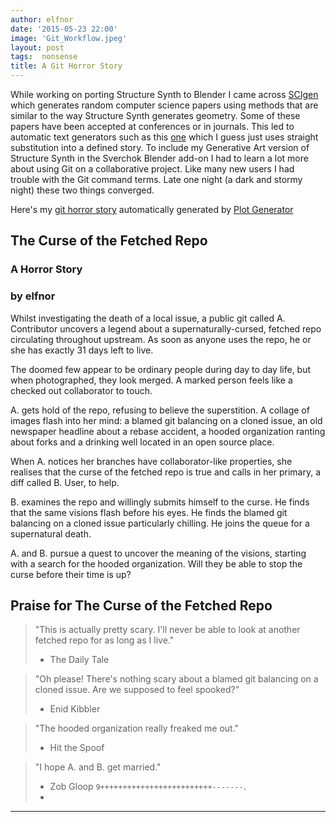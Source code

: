 ```yaml
---
author: elfnor
date: '2015-05-23 22:00'
image: 'Git_Workflow.jpeg'
layout: post
tags:  nonsense
title: A Git Horror Story
---
```


While working on porting Structure Synth to Blender I came across [SCIgen](http://pdos.csail.mit.edu/scigen/) which generates random computer science papers using methods that are similar to the way Structure Synth generates geometry. Some of these papers have been accepted at conferences or in journals. This led to automatic text generators such as this [one](http://www.plot-generator.org.uk/) which I guess just uses straight substitution into a defined story. To include my Generative Art version of Structure Synth in the Sverchok Blender add-on I had to learn a lot more about using Git on a collaborative project. Like many new users I had trouble with the Git command terms. Late one night (a dark and stormy night) these two things converged.

Here\'s my [git horror story](http://www.plot-generator.org.uk/lbs9ew/curse-of-fetched-repo.html) automatically generated by [Plot Generator](http://www.plot-generator.org.uk/)

## The Curse of the Fetched Repo

### A Horror Story

### by elfnor

Whilst investigating the death of a local issue, a public git called A. Contributor uncovers a legend about a supernaturally-cursed, fetched repo circulating throughout upstream. As soon as anyone uses the repo, he or she has exactly 31 days left to live.

The doomed few appear to be ordinary people during day to day life, but when photographed, they look merged. A marked person feels like a checked out collaborator to touch.

A. gets hold of the repo, refusing to believe the superstition. A collage of images flash into her mind: a blamed git balancing on a cloned issue, an old newspaper headline about a rebase accident, a hooded organization ranting about forks and a drinking well located in an open source place.

When A. notices her branches have collaborator-like properties, she realises that the curse of the fetched repo is true and calls in her primary, a diff called B. User, to help.

B. examines the repo and willingly submits himself to the curse. He finds that the same visions flash before his eyes. He finds the blamed git balancing on a cloned issue particularly chilling. He joins the queue for a supernatural death.

A. and B. pursue a quest to uncover the meaning of the visions, starting with a search for the hooded organization. Will they be able to stop the curse before their time is up?

## Praise for The Curse of the Fetched Repo

> \"This is actually pretty scary. I\'ll never be able to look at another fetched repo for as long as I live.\"
> - The Daily Tale

> \"Oh please! There\'s nothing scary about a blamed git balancing on a cloned issue. Are we supposed to feel spooked?\"
> - Enid Kibbler

> \"The hooded organization really freaked me out.\"
> - Hit the Spoof

> \"I hope A. and B. get married.\"
> - Zob Gloop
> `9+++++++++++++++++++++++++-------`.
> -

------------------------------------------------------------------------
